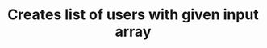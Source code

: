 ---
title: Creates list of users with given input array
api:
  file: swagger.json
  operationId: createUsersWithListInput
hidden: false
---